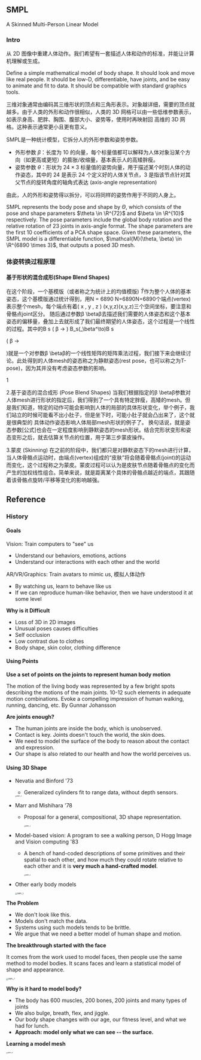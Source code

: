 ## SMPL

A Skinned Multi-Person Linear Model



### Intro

从 2D 图像中重建人体动作。我们希望有一套描述人体和动作的标准，并能让计算机理解或生成。

Define a simple mathematical model of body shape. It should look and move like real people. It should be low-D, differentiable, have joints, and be easy to animate and fit to data. It should be compatible with standard graphics tools. 



三维对象通常由编码其三维形状的顶点和三角形表示。对象越详细，需要的顶点就越多。由于人类的外形和动作很相似，人类的 3D 网格可以由一些低维参数表示，如表示身高、肥胖、胸围、腹部大小、姿势等，使用时再映射回 高维的 3D 网格。这种表示通常更小且更有意义。

SMPL是一种统计模型，它拆分人的外形参数和姿势参数。

- 外形参数 $\beta$：长度为 $10$ 的向量，每个标量值都可以解释为人体对象沿某个方向（如更高或更短）的膨胀/收缩量，基本表示人的高矮胖瘦。
- 姿势参数 $\theta$：形状为 $24 \times 3$ 标量值的姿势向量，用于描述某个时刻人体的动作姿态，其中的 24 是表示 24 个定义好的人体关节点，3 是指该节点针对其父节点的旋转角度的轴角式表达 (axis-angle representation)

由此，人的外形和姿势得以拆分，可以将同样的姿势作用于不同的人身上。



SMPL represents the body pose and shape by $\Theta$, which consists of the pose and shape parameters $\theta \in \R^{72}$ and $\beta \in \R^{10}$ respectively. The pose parameters include the global body rotation and the relative rotation of 23 joints in axis-angle format. The shape parameters are the first 10 coefficients of a PCA shape space. Given these parameters, the SMPL model is a differentiable function, $\mathcal{M}(\theta, \beta) \in \R^{6890 \times 3}$, that outputs a posed 3D mesh.



### 体姿转换过程原理

#### 基于形状的混合成形(Shape Blend Shapes)





在这个阶段，一个基模版（或者称之为统计上的均值模版) $\bar T$作为整个人体的基本姿态，这个基模版通过统计得到，用N = 6890 N=6890N=6890个端点(vertex)表示整个mesh，每个端点有着( x , y , z ) (x,y,z)(x,y,z)三个空间坐标，要注意和骨骼点joint区分。
随后通过参数β \betaβ去描述我们需要的人体姿态和这个基本姿态的偏移量，叠加上去就形成了我们最终期望的人体姿态，这个过程是一个线性的过程。其中的B s ( β → ) B_s(_\beta^\to)B 
s

 ( 
β
→

 )就是一个对参数β \betaβ的一个线性矩阵的矩阵乘法过程，我们接下来会继续讨论。此处得到的人体mesh的姿态称之为静默姿态(rest pose，也可以称之为T-pose)，因为其并没有考虑姿态参数的影响。





1

2.基于姿态的混合成形 (Pose Blend Shapes)
当我们根据指定的β \betaβ参数对人体mesh进行形状的指定后，我们得到了一个具有特定胖瘦，高矮的mesh。但是我们知道，特定的动作可能会影响到人体的局部的具体形状变化，举个例子，我们站立的时候可能看不出小肚子，但是坐下时，可能小肚子就会凸出来了，这个就是很典型的 具体动作姿态影响人体局部mesh形状的例子了。 换句话说，就是姿态参数[公式]也会在一定程度影响到静默姿态的mesh形状。结合完形状变形和姿态变形之后，就去估算关节点的位置，用于第三步蒙皮操作。

3.蒙皮 (Skinning)
在之前的阶段中，我们都只是对静默姿态下的mesh进行计算，当人体骨骼点运动时，由端点(vertex)组成的“皮肤”将会随着骨骼点(joint)的运动而变化，这个过程称之为蒙皮。蒙皮过程可以认为是皮肤节点随着骨骼点的变化而产生的加权线性组合。简单来说，就是距离某个具体的骨骼点越近的端点，其跟随着该骨骼点旋转/平移等变化的影响越强。



## Reference

### History

#### Goals

Vision: Train computers to "see" us

- Understand our behaviors, emotions, actions
- Understand our interactions with each other and the world

AR/VR/Graphics: Train avatars to mimic us, 模拟人体动作

- By watching us, learn to behave like us
- If we can reproduce human-like behavior, then we have understood it at some level



**Why is it Difficult**

- Loss of 3D in 2D images
- Unusual poses causes difficulties
- Self occlusion
- Low contrast due to clothes
- Body shape, skin color, clothing difference



#### Using Points

**Use a set of points on the joints to represent human body motion**

The motion of the living body was represented by a few bright spots describing the motions of the main joints. 10-12 such elements in adequate motion combinations. Evoke a compelling impression of human walking, running, dancing, etc. By Gunnar Johansson

**Are joints enough?**

- The human joints are inside the body, which is unobserved.
- Contact is key. Joints doesn't touch the world, the skin does.
- We need to model the surface of the body to reason about the contact and expression.
- Our shape is also related to our health and how the world perceives us.



#### Using 3D Shape

- Nevatia and Binford '73
  
  - Generalized cylinders fit to range data, without depth sensors.
  
  <img src="assets/SMPL_3.png" alt="SMPL_3" style="zoom: 25%;" />
  
- Marr and Mishihara '78
  
  - Proposal for a general, compositional, 3D shape representation.
  
    <img src="assets/SMPL_2.png" alt="SMPL_2" style="zoom: 25%;" />
  
- Model-based vision: A program to see a walking person, D Hogg Image and Vision computing '83
  - A bench of hand-coded descriptions of some primitives and their spatial to each other, and how much they could rotate relative to each other and it is **very much a hand-crafted model**.
  
    <img src="assets/SMPL_4.png" alt="SMPL_4" style="zoom:25%;" />
  
- Other early body models

  <img src="assets/SMPL_5.png" alt="SMPL_5" style="zoom:33%;" />



**The Problem**

- We don't look like this.
- Models don't match the data.
- Systems using such models tends to be brittle.
- We argue that we need a better model of human shape and motion.



**The breakthrough started with the face** 

It comes from the work used to model faces, then people use the same method to model bodies. It scans faces and learn a statistical model of shape and appearance.

<img src="assets/SMPL_7.png" alt="SMPL_7" style="zoom: 33%;" />



**Why is it hard to model body?**

- The body has 600 muscles, 200 bones, 200 joints and many types of joints
- We also bulge, breath, flex, and jiggle.
- Our body shape changes with our age, our fitness level, and what we had for lunch.
- **Approach: model only what we can see -- the surface.**



**Learning a model mesh**

<img src="assets/SMPL_8.png" alt="SMPL_8" style="zoom: 25%;" />

